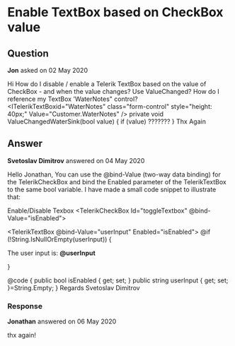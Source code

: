 # Enable TextBox based on CheckBox value

## Question

**Jon** asked on 02 May 2020

Hi How do I disable / enable a Telerik TextBox based on the value of CheckBox - and when the value changes? Use ValueChanged? How do I reference my TextBox 'WaterNotes" control? <TelerikCheckBox ValueChanged="@((bool value)=> ValueChanged(value))" id="water" class="form-control" style="width: 50px;" Value="Customer.Water" /> <ITelerikTextBoxid="WaterNotes" class="form-control" style="height: 40px;" Value="Customer.WaterNotes" /> private void ValueChangedWaterSink(bool value) { if (value) ??????? } Thx Again

## Answer

**Svetoslav Dimitrov** answered on 04 May 2020

Hello Jonathan, You can use the @bind-Value (two-way data binding) for the TelerikCheckBox and bind the Enabled parameter of the TelerikTextBox to the same bool variable. I have made a small code snippet to illustrate that: <p> <label for="toggleTextbox"> Enable/Disable Texbox </label> <TelerikCheckBox Id="toggleTextbox" @bind-Value="isEnabled"> </TelerikCheckBox> </p> <TelerikTextBox @bind-Value="userInput" Enabled="isEnabled"> </TelerikTextBox> @if (!String.IsNullOrEmpty(userInput))
{ <p> The user input is: <strong> @userInput </strong> </p> }

@code {
public bool isEnabled { get; set; }
public string userInput { get; set; }=String.Empty;
} Regards Svetoslav Dimitrov

### Response

**Jonathan** answered on 06 May 2020

thx again!
